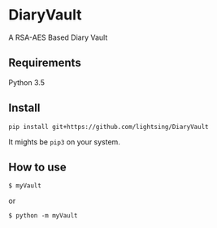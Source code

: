 # DiaryVault

A RSA-AES Based Diary Vault

## Requirements

Python 3.5

## Install

```
pip install git+https://github.com/lightsing/DiaryVault
```

It mights be `pip3` on your system.

## How to use

```
$ myVault
```

or

```
$ python -m myVault
```

